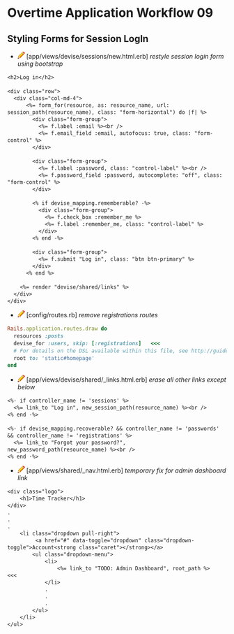 # Overtime Application Workflow 09

## Styling Forms for Session LogIn

- ![edit](edit.png) [app/views/devise/sessions/new.html.erb] *restyle session login form using bootstrap*
```erb
<h2>Log in</h2>

<div class="row">
  <div class="col-md-4">
      <%= form_for(resource, as: resource_name, url: session_path(resource_name), class: "form-horizontal") do |f| %>
        <div class="form-group">
          <%= f.label :email %><br />
          <%= f.email_field :email, autofocus: true, class: "form-control" %>
        </div>

        <div class="form-group">
          <%= f.label :password, class: "control-label" %><br />
          <%= f.password_field :password, autocomplete: "off", class: "form-control" %>
        </div>

        <% if devise_mapping.rememberable? -%>
          <div class="form-group">
            <%= f.check_box :remember_me %>
            <%= f.label :remember_me, class: "control-label" %>
          </div>
        <% end -%>

        <div class="form-group">
          <%= f.submit "Log in", class: "btn btn-primary" %>
        </div>
      <% end %>

    <%= render "devise/shared/links" %>
  </div>
</div>
```

- ![edit](edit.png) [config/routes.rb] *remove registrations routes*
```rb
Rails.application.routes.draw do
  resources :posts
  devise_for :users, skip: [:registrations]   <<<
  # For details on the DSL available within this file, see http://guides.rubyonrails.org/routing.html
  root to: 'static#homepage'
end
```

- ![edit](edit.png) [app/views/devise/shared/_links.html.erb] *erase all other links except below*
```erb
<%- if controller_name != 'sessions' %>
  <%= link_to "Log in", new_session_path(resource_name) %><br />
<% end -%>

<%- if devise_mapping.recoverable? && controller_name != 'passwords' && controller_name != 'registrations' %>
  <%= link_to "Forgot your password?", new_password_path(resource_name) %><br />
<% end -%>
```

- ![edit](edit.png) [app/views/shared/_nav.html.erb] *temporary fix for admin dashboard link*
```erb
<div class="logo">
	<h1>Time Tracker</h1>
</div>
.
.
.
	<li class="dropdown pull-right">
		 <a href="#" data-toggle="dropdown" class="dropdown-toggle">Account<strong class="caret"></strong></a>
		<ul class="dropdown-menu">
			<li>
				<%= link_to "TODO: Admin Dashboard", root_path %>   <<<
			</li>
			.
			.
			.
		</ul>
	</li>
</ul>